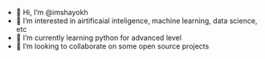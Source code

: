 - 👋 Hi, I’m @imshayokh
- 👀 I’m interested in airtificaial inteligence, machine learning, data science, etc 
- 🌱 I’m currently learning python for advanced level
- 💞️ I’m looking to collaborate on some open source projects



<!---
imshayokh/imshayokh is a ✨ special ✨ repository because its `README.md` (this file) appears on your GitHub profile.
You can click the Preview link to take a look at your changes.
--->

